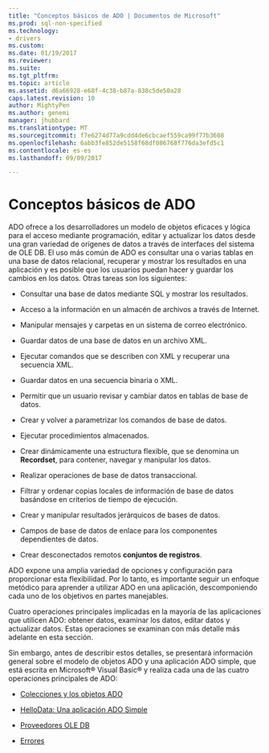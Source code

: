 ```yaml
---
title: "Conceptos básicos de ADO | Documentos de Microsoft"
ms.prod: sql-non-specified
ms.technology:
- drivers
ms.custom: 
ms.date: 01/19/2017
ms.reviewer: 
ms.suite: 
ms.tgt_pltfrm: 
ms.topic: article
ms.assetid: d6a66928-e68f-4c38-b87a-838c5de50a28
caps.latest.revision: 10
author: MightyPen
ms.author: genemi
manager: jhubbard
ms.translationtype: MT
ms.sourcegitcommit: f7e6274d77a9cdd4de6cbcaef559ca99f77b3608
ms.openlocfilehash: 6abb3fe852de5158f68df086768f776da3efd5c1
ms.contentlocale: es-es
ms.lasthandoff: 09/09/2017

---
```

# <a name="ado-fundamentals"></a>Conceptos básicos de ADO
ADO ofrece a los desarrolladores un modelo de objetos eficaces y lógica para el acceso mediante programación, editar y actualizar los datos desde una gran variedad de orígenes de datos a través de interfaces del sistema de OLE DB. El uso más común de ADO es consultar una o varias tablas en una base de datos relacional, recuperar y mostrar los resultados en una aplicación y es posible que los usuarios puedan hacer y guardar los cambios en los datos. Otras tareas son los siguientes:  
  
-   Consultar una base de datos mediante SQL y mostrar los resultados.  
  
-   Acceso a la información en un almacén de archivos a través de Internet.  
  
-   Manipular mensajes y carpetas en un sistema de correo electrónico.  
  
-   Guardar datos de una base de datos en un archivo XML.  
  
-   Ejecutar comandos que se describen con XML y recuperar una secuencia XML.  
  
-   Guardar datos en una secuencia binaria o XML.  
  
-   Permitir que un usuario revisar y cambiar datos en tablas de base de datos.  
  
-   Crear y volver a parametrizar los comandos de base de datos.  
  
-   Ejecutar procedimientos almacenados.  
  
-   Crear dinámicamente una estructura flexible, que se denomina un **Recordset**, para contener, navegar y manipular los datos.  
  
-   Realizar operaciones de base de datos transaccional.  
  
-   Filtrar y ordenar copias locales de información de base de datos basándose en criterios de tiempo de ejecución.  
  
-   Crear y manipular resultados jerárquicos de bases de datos.  
  
-   Campos de base de datos de enlace para los componentes dependientes de datos.  
  
-   Crear desconectados remotos **conjuntos de registros**.  
  
 ADO expone una amplia variedad de opciones y configuración para proporcionar esta flexibilidad. Por lo tanto, es importante seguir un enfoque metódico para aprender a utilizar ADO en una aplicación, descomponiendo cada uno de los objetivos en partes manejables.  
  
 Cuatro operaciones principales implicadas en la mayoría de las aplicaciones que utilicen ADO: obtener datos, examinar los datos, editar datos y actualizar datos. Estas operaciones se examinan con más detalle más adelante en esta sección.  
  
 Sin embargo, antes de describir estos detalles, se presentará información general sobre el modelo de objetos ADO y una aplicación ADO simple, que está escrita en Microsoft® Visual Basic® y realiza cada una de las cuatro operaciones principales de ADO:  
  
-   [Colecciones y los objetos ADO](../../../ado/guide/data/ado-objects-and-collections.md)  
  
-   [HelloData: Una aplicación ADO Simple](../../../ado/guide/data/hellodata-a-simple-ado-application.md)  
  
-   [Proveedores OLE DB](../../../ado/guide/data/ole-db-providers-ado.md)  
  
-   [Errores](../../../ado/guide/data/errors-ado.md)
